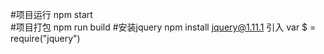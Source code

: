 #项目运行  npm start   
#项目打包  npm run build
#安装jquery  npm install jquery@1.11.1  引入 var $ = require("jquery")
